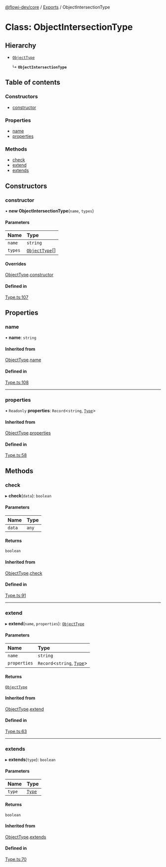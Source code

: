 [@flowi-dev/core](../README.md) / [Exports](../modules.md) / ObjectIntersectionType

# Class: ObjectIntersectionType

## Hierarchy

- [`ObjectType`](ObjectType.md)

  ↳ **`ObjectIntersectionType`**

## Table of contents

### Constructors

- [constructor](ObjectIntersectionType.md#constructor)

### Properties

- [name](ObjectIntersectionType.md#name)
- [properties](ObjectIntersectionType.md#properties)

### Methods

- [check](ObjectIntersectionType.md#check)
- [extend](ObjectIntersectionType.md#extend)
- [extends](ObjectIntersectionType.md#extends)

## Constructors

### constructor

• **new ObjectIntersectionType**(`name`, `types`)

#### Parameters

| Name | Type |
| :------ | :------ |
| `name` | `string` |
| `types` | [`ObjectType`](ObjectType.md)[] |

#### Overrides

[ObjectType](ObjectType.md).[constructor](ObjectType.md#constructor)

#### Defined in

[Type.ts:107](https://github.com/flowi-dev/core/blob/51677ec/src/classes/Type.ts#L107)

## Properties

### name

• **name**: `string`

#### Inherited from

[ObjectType](ObjectType.md).[name](ObjectType.md#name)

#### Defined in

[Type.ts:108](https://github.com/flowi-dev/core/blob/51677ec/src/classes/Type.ts#L108)

___

### properties

• `Readonly` **properties**: `Record`<`string`, [`Type`](Type.md)\>

#### Inherited from

[ObjectType](ObjectType.md).[properties](ObjectType.md#properties)

#### Defined in

[Type.ts:58](https://github.com/flowi-dev/core/blob/51677ec/src/classes/Type.ts#L58)

## Methods

### check

▸ **check**(`data`): `boolean`

#### Parameters

| Name | Type |
| :------ | :------ |
| `data` | `any` |

#### Returns

`boolean`

#### Inherited from

[ObjectType](ObjectType.md).[check](ObjectType.md#check)

#### Defined in

[Type.ts:91](https://github.com/flowi-dev/core/blob/51677ec/src/classes/Type.ts#L91)

___

### extend

▸ **extend**(`name`, `properties`): [`ObjectType`](ObjectType.md)

#### Parameters

| Name | Type |
| :------ | :------ |
| `name` | `string` |
| `properties` | `Record`<`string`, [`Type`](Type.md)\> |

#### Returns

[`ObjectType`](ObjectType.md)

#### Inherited from

[ObjectType](ObjectType.md).[extend](ObjectType.md#extend)

#### Defined in

[Type.ts:63](https://github.com/flowi-dev/core/blob/51677ec/src/classes/Type.ts#L63)

___

### extends

▸ **extends**(`type`): `boolean`

#### Parameters

| Name | Type |
| :------ | :------ |
| `type` | [`Type`](Type.md) |

#### Returns

`boolean`

#### Inherited from

[ObjectType](ObjectType.md).[extends](ObjectType.md#extends)

#### Defined in

[Type.ts:70](https://github.com/flowi-dev/core/blob/51677ec/src/classes/Type.ts#L70)
